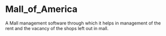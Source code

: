 # Mall_of_America
A Mall management software through which it helps in management of the rent and the vacancy of the shops
left out in mall.
